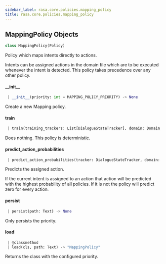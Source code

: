 ```yaml
---
sidebar_label: rasa.core.policies.mapping_policy
title: rasa.core.policies.mapping_policy
---
```


## MappingPolicy Objects

```python
class MappingPolicy(Policy)
```

Policy which maps intents directly to actions.

Intents can be assigned actions in the domain file which are to be
executed whenever the intent is detected. This policy takes precedence over
any other policy.

#### \_\_init\_\_

```python
 | __init__(priority: int = MAPPING_POLICY_PRIORITY) -> None
```

Create a new Mapping policy.

#### train

```python
 | train(training_trackers: List[DialogueStateTracker], domain: Domain, interpreter: NaturalLanguageInterpreter, **kwargs: Any, ,) -> None
```

Does nothing. This policy is deterministic.

#### predict\_action\_probabilities

```python
 | predict_action_probabilities(tracker: DialogueStateTracker, domain: Domain, interpreter: NaturalLanguageInterpreter = RegexInterpreter(), **kwargs: Any, ,) -> List[float]
```

Predicts the assigned action.

If the current intent is assigned to an action that action will be
predicted with the highest probability of all policies. If it is not
the policy will predict zero for every action.

#### persist

```python
 | persist(path: Text) -> None
```

Only persists the priority.

#### load

```python
 | @classmethod
 | load(cls, path: Text) -> "MappingPolicy"
```

Returns the class with the configured priority.

